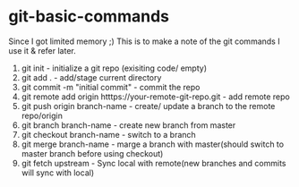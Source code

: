 # git-basic-commands
Since I got limited memory ;)
This is to make a note of the git commands I use it & refer later.

1) git init - initialize a git repo (exisiting code/ empty)
2) git add . - add/stage current directory
3) git commit -m "initial commit" - commit the repo
4) git remote add origin htttps://your-remote-git-repo.git - add remote repo
5) git push origin branch-name - create/ update a branch to the remote repo/origin
6) git branch branch-name - create new branch from master
7) git checkout branch-name - switch to a branch
8) git merge branch-name - marge a branch with master(should switch to master branch before using checkout)
9) git fetch upstream - Sync local with remote(new branches and commits will sync with local)
